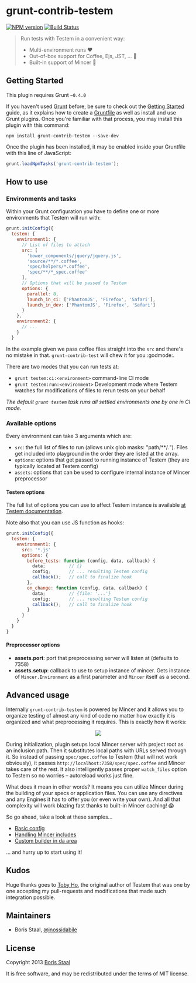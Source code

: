 # grunt-contrib-testem

[![NPM version](https://badge.fury.io/js/grunt-contrib-testem.png)](http://badge.fury.io/js/grunt-contrib-testem)
[![Build Status](https://travis-ci.org/inossidabile/grunt-contrib-testem.png?branch=master)](https://travis-ci.org/inossidabile/grunt-contrib-testem)

> Run tests with Testem in a convenient way:
>
>   * Multi-environment runs :heart:
>   * Out-of-box support for Coffee, Ejs, JST, ... :green_heart:
>   * Built-in support of Mincer :blue_heart:

## Getting Started
This plugin requires Grunt `~0.4.0`

If you haven't used [Grunt](http://gruntjs.com/) before, be sure to check out the [Getting Started](http://gruntjs.com/getting-started) guide, as it explains how to create a [Gruntfile](http://gruntjs.com/sample-gruntfile) as well as install and use Grunt plugins. Once you're familiar with that process, you may install this plugin with this command:

```shell
npm install grunt-contrib-testem --save-dev
```

Once the plugin has been installed, it may be enabled inside your Gruntfile with this line of JavaScript:

```js
grunt.loadNpmTasks('grunt-contrib-testem');
```


## How to use

### Environments and tasks

Within your Grunt configuration you have to define one or more environments that Testem will run with:

```javascript
grunt.initConfig({
  testem: {
    environment1: {
      // List of files to attach
      src: [
        'bower_components/jquery/jquery.js',
        'source/**/*.coffee',
        'spec/helpers/*.coffee',
        'spec/**/*_spec.coffee'
      ],
      // Options that will be passed to Testem
      options: {
        parallel: 8,
        launch_in_ci: ['PhantomJS', 'Firefox', 'Safari'],
        launch_in_dev: ['PhantomJS', 'Firefox', 'Safari']
      }
    },
    environment2: {
      // ...
    }
  }
```

In the example given we pass coffee files straight into the `src` and there's no mistake in that. `grunt-contrib-test` will chew it for you :godmode:.

There are two modes that you can run tests at:
  * `grunt testem:ci:<environment>` command-line CI mode
  * `grunt testem:run:<environment>` Development mode where Testem watches for modifications of files to rerun tests on your behalf

_The default `grunt testem` task runs all settled environments one by one in CI mode._

### Available options

Every environment can take 3 arguments which are:

  * `src`: the full list of files to run (allows unix glob masks: "path/**/*.*"). Files get included into playground in the order they are listed at the array.
  * `options`: options that get passed to running instance of Testem (they are typically located at Testem config)
  * `assets`: options that can be used to configure internal instance of Mincer preprocessor

#### Testem options

The full list of options you can use to affect Testem instance is available [at Testem documentation](https://github.com/airportyh/testem/blob/master/docs/config_file.md#option-reference).

Note also that you can use JS function as hooks:

```javascript
grunt.initConfig({
  testem: {
    environment1: {
      src: '*.js'
      options: {
        before_tests: function (config, data, callback) {
          data;         // {}
          config;       // ... resulting Testem config
          callback();   // call to finalize hook
        },
        on_change: function (config, data, callback) {
          data;         // {file: '...'}
          config;       // ... resulting Testem config
          callback();   // call to finalize hook
        }
      }
    }
  }
}
```

#### Preprocessor options

  * **assets.port**: port that preprocessing server will listen at (defaults to 7358)
  * **assets.setup**: callback to use to setup instance of mincer. Gets instance of `Mincer.Environment` as a first parameter and `Mincer` itself as a second.

## Advanced usage

Internally `grunt-contrib-testem` is powered by Mincer and it allows you to organize testing of almost any kind of code no matter how exactly it is organized and what preprocessing it requires. This is exactly how it works:

<p align="center">
  <img src="http://f.cl.ly/items/0Q2u2v2c1C1e132R3L33/cloud.png">
</p>

During initialization, plugin setups local Mincer server with project root as an inclusion path. Then it substitutes local paths with URLs served through it. So instead of passing `spec/spec.coffee` to Testem (that will not work obviously), it passes `http://localhost:7358/spec/spec.coffee` and Mincer takes care of the rest. It also intelligently passes proper `watch_files` option to Testem so no worries – autoreload works just fine.

What does it mean in other words? It means you can utilize Mincer during the building of your specs or application files. You can use any directives and any Engines it has to offer you (or even write your own). And all that complexity will work blazing fast thanks to built-in Mincer caching! :scream:

So go ahead, take a look at these samples...

  * [Basic config](https://github.com/inossidabile/grunt-contrib-testem/tree/master/spec/basic)
  * [Handling Mincer includes](https://github.com/inossidabile/grunt-contrib-testem/tree/master/spec/minced)
  * [Custom builder in da area](https://github.com/inossidabile/grunt-contrib-testem/tree/master/spec/custom)

... and hurry up to start using it!

## Kudos

Huge thanks goes to [Toby Ho](https://github.com/airportyh/), the original author of Testem that was one by one accepting my pull-requests and modifications that made such integration possible.

## Maintainers

* Boris Staal, [@inossidabile](http://staal.io)

## License

Copyright 2013 [Boris Staal](http://staal.io)

It is free software, and may be redistributed under the terms of MIT license.
